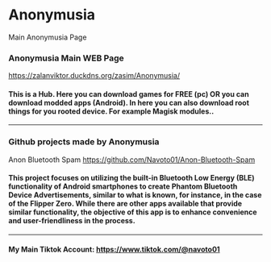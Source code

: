 # Anonymusia
Main Anonymusia Page

### Anonymusia Main WEB Page
https://zalanviktor.duckdns.org/zasim/Anonymusia/

#### This is a Hub. Here you can download games for FREE (pc) OR you can download modded apps (Android).   In here you can also download root things for you rooted device. For example Magisk modules..

-------------------------

### Github projects made by Anonymusia
Anon Bluetooth Spam https://github.com/Navoto01/Anon-Bluetooth-Spam

#### This project focuses on utilizing the built-in Bluetooth Low Energy (BLE) functionality of Android smartphones to create Phantom Bluetooth Device Advertisements, similar to what is known, for instance, in the case of the Flipper Zero. While there are other apps available that provide similar functionality, the objective of this app is to enhance convenience and user-friendliness in the process.

-----------------------------------------------------

#### My Main Tiktok Account: https://www.tiktok.com/@navoto01
